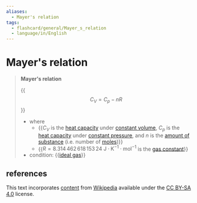 ```yaml
---
aliases:
  - Mayer's relation
tags:
  - flashcard/general/Mayer_s_relation
  - language/in/English
---
```


# Mayer's relation

> __Mayer's relation__
>
> {{$$C_V = C_p - nR$$}}
>
> - where
>   - {{$C_V$ is the [heat capacity](heat%20capacity.md) under [constant volume](isochoric%20process.md), $C_p$ is the [heat capacity](heat%20capacity.md) under [constant pressure](isobaric%20process.md), and $n$ is the [amount of substance](amount%20of%20substance.md) (i.e. number of [moles](mole%20(unit).md))}}
>   - {{$R = 8.314\,462\,618\,153\,24 \mathrm{\ J \cdot K^{−1} \cdot mol^{−1} }$ is the [gas constant](gas%20constant.md)}}
> - condition: {{[ideal gas](ideal%20gas.md)}} <!--SR:!2024-02-27,55,310!2024-09-14,205,310!2024-03-05,37,250!2024-07-01,148,310-->

## references

This text incorporates [content](https://en.wikipedia.org/wiki/Mayer's_relation) from [Wikipedia](Wikipedia.md) available under the [CC BY-SA 4.0](https://creativecommons.org/licenses/by-sa/4.0/) license.
